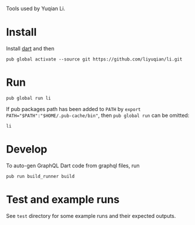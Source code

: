Tools used by Yuqian Li.

# Install

Install [dart](https://dart.dev/get-dart) and then
```
pub global activate --source git https://github.com/liyuqian/li.git
```

# Run

```
pub global run li
```

If pub packages path has been added to `PATH` by
`export PATH="$PATH":"$HOME/.pub-cache/bin"`, then `pub global run` can
be omitted:


```
li
```

# Develop

To auto-gen GraphQL Dart code from graphql files, run
```
pub run build_runner build
```

# Test and example runs

See `test` directory for some example runs and their expected outputs.
